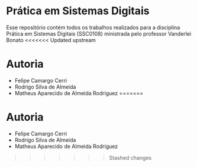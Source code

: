 # Prática em Sistemas Digitais
Esse repositório contém todos os trabalhos realizados para a disciplina Prática em Sistemas Digitais (SSC0108) ministrada pelo professor Vanderlei Bonato 
<<<<<<< Updated upstream
# Autoria
- Felipe Camargo Cerri
- Rodrigo Silva de Almeida
- Matheus Aparecido de Almeida Rodriguez
=======

# Autoria 
- Felipe Camargo Cerri
- Rodrigo Silva de Almeida
- Matheus Aparecido de Almeida Rodriguez
>>>>>>> Stashed changes
